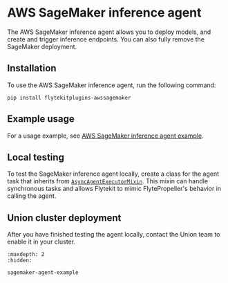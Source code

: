 # AWS SageMaker inference agent

The AWS SageMaker inference agent allows you to deploy models, and create and trigger inference endpoints. You can also fully remove the SageMaker deployment.

## Installation

To use the AWS SageMaker inference agent, run the following command:

```
pip install flytekitplugins-awssagemaker
```

## Example usage

For a usage example, see [AWS SageMaker inference agent example](sagemaker-agent-example).

## Local testing

To test the SageMaker inference agent locally, create a class for the agent task that inherits from [`AsyncAgentExecutorMixin`](https://github.com/flyteorg/flytekit/blob/master/flytekit/extend/backend/base_agent.py#L259-L354). This mixin can handle synchronous tasks and allows Flytekit to mimic FlytePropeller's behavior in calling the agent.

## Union cluster deployment

After you have finished testing the agent locally, contact the Union team to enable it in your cluster.

```{toctree}
:maxdepth: 2
:hidden:

sagemaker-agent-example
```